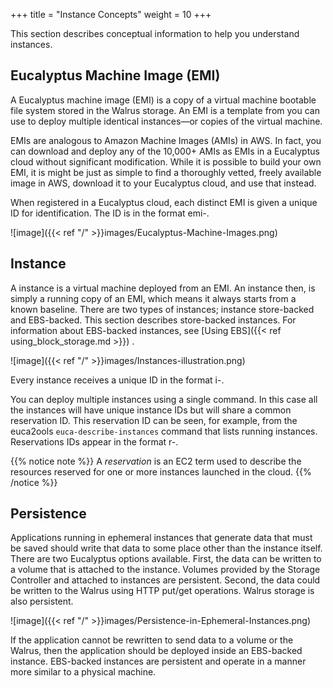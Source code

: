 +++
title = "Instance Concepts"
weight = 10
+++

This section describes conceptual information to help you understand instances.
## Eucalyptus Machine Image (EMI)
A Eucalyptus machine image (EMI) is a copy of a virtual machine bootable file system stored in the Walrus storage. An EMI is a template from you can use to deploy multiple identical instances—or copies of the virtual machine. 

EMIs are analogous to Amazon Machine Images (AMIs) in AWS. In fact, you can download and deploy any of the 10,000+ AMIs as EMIs in a Eucalyptus cloud without significant modification. While it is possible to build your own EMI, it is might be just as simple to find a thoroughly vetted, freely available image in AWS, download it to your Eucalyptus cloud, and use that instead. 

When registered in a Eucalyptus cloud, each distinct EMI is given a unique ID for identification. The ID is in the format emi-<nnnnnnnn>. 

![image]({{< ref "/" >}}images/Eucalyptus-Machine-Images.png)

## Instance
A instance is a virtual machine deployed from an EMI. An instance then, is simply a running copy of an EMI, which means it always starts from a known baseline. There are two types of instances; instance store-backed and EBS-backed. This section describes store-backed instances. For information about EBS-backed instances, see [Using EBS]({{< ref using_block_storage.md >}}) . 

![image]({{< ref "/" >}}images/Instances-illustration.png)

Every instance receives a unique ID in the format i-<nnnnnnnn>. 

You can deploy multiple instances using a single command. In this case all the instances will have unique instance IDs but will share a common reservation ID. This reservation ID can be seen, for example, from the euca2ools `euca-describe-instances` command that lists running instances. Reservations IDs appear in the format r-<nnnnnnnn>. 

{{% notice note %}}
A *reservation* is an EC2 term used to describe the resources reserved for one or more instances launched in the cloud. 
{{% /notice %}}

## Persistence
Applications running in ephemeral instances that generate data that must be saved should write that data to some place other than the instance itself. There are two Eucalyptus options available. First, the data can be written to a volume that is attached to the instance. Volumes provided by the Storage Controller and attached to instances are persistent. Second, the data could be written to the Walrus using HTTP put/get operations. Walrus storage is also persistent. 

![image]({{< ref "/" >}}images/Persistence-in-Ephemeral-Instances.png)

If the application cannot be rewritten to send data to a volume or the Walrus, then the application should be deployed inside an EBS-backed instance. EBS-backed instances are persistent and operate in a manner more similar to a physical machine. 

